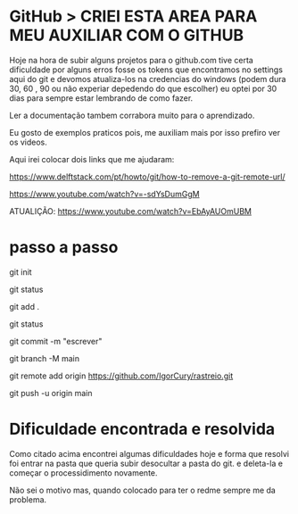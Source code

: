 # GitHub > CRIEI ESTA AREA PARA MEU AUXILIAR COM O GITHUB

Hoje na hora de subir alguns projetos para o github.com tive certa dificuldade por alguns erros fosse os tokens que encontramos no settings aqui do git e devomos atualiza-los na credencias do windows (podem dura 30, 60 , 90 ou não experiar depedendo do que escolher) eu optei por 30 dias para sempre estar lembrando de como 
fazer.

Ler a documentação tambem corrabora muito para o aprendizado.

Eu gosto de exemplos praticos pois, me auxiliam mais por isso prefiro ver os videos.  


Aqui irei colocar dois links que me ajudaram: 

https://www.delftstack.com/pt/howto/git/how-to-remove-a-git-remote-url/

https://www.youtube.com/watch?v=-sdYsDumGgM

ATUALIÇÃO:
https://www.youtube.com/watch?v=EbAyAUOmUBM


# passo a passo
git init

git status 

git add .

git status

git commit -m "escrever"

git branch -M main

git remote add origin https://github.com/IgorCury/rastreio.git

git push -u origin main

# Dificuldade encontrada e resolvida

Como citado acima encontrei algumas dificuldades hoje e forma que resolvi foi entrar na pasta que queria subir desocultar a pasta do git. e deleta-la e começar o processidimento novamente.

Não sei o motivo mas, quando colocado para ter o redme sempre me da problema.


